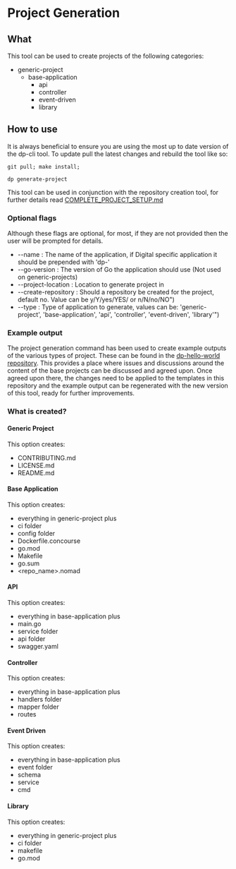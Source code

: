 # Project Generation 

## What
This tool can be used to create projects of the following categories:
- generic-project
    - base-application 
        - api 
        - controller 
        - event-driven
        - library

## How to use
It is always beneficial to ensure you are using the most up to date version of the dp-cli tool. 
To update pull the latest changes and rebuild the tool like so:
```shell script
git pull; make install; 
```

```shell script
dp generate-project
``` 

This tool can be used in conjunction with the repository creation tool, for further details read [COMPLETE_PROJECT_SETUP.md](COMPLETE_PROJECT_SETUP.md)

### Optional flags
Although these flags are optional, for most, if they are not provided then the user will be prompted for details.
- --name :              The name of the application, if Digital specific application it should be prepended with 'dp-'
- --go-version :        The version of Go the application should use (Not used on generic-projects)
- --project-location :  Location to generate project in
- --create-repository : Should a repository be created for the project, default no. Value can be y/Y/yes/YES/ or n/N/no/NO")
- --type :              Type of application to generate, values can be: 'generic-project', 'base-application', 'api', 'controller', 'event-driven', 'library'")

### Example output
The project generation command has been used to create example outputs of the various types of project. These can be found
in the [dp-hello-world repository](https://github.com/ONSdigital/dp-hello-world). This provides a place where issues and
discussions around the content of the base projects can be discussed and agreed upon. Once agreed upon there, the
changes need to be applied to the templates in this repository and the example output can be regenerated with the new
version of this tool, ready for further improvements.

### What is created?

#### Generic Project
This option creates:
- CONTRIBUTING.md
- LICENSE.md
- README.md

#### Base Application
This option creates:
- everything in generic-project plus
- ci folder
- config folder
- Dockerfile.concourse
- go.mod
- Makefile
- go.sum
- <repo_name>.nomad

#### API
This option creates:
- everything in base-application plus
- main.go
- service folder
- api folder
- swagger.yaml

#### Controller
This option creates:
- everything in base-application plus
- handlers folder
- mapper folder
- routes

#### Event Driven
This option creates:
- everything in base-application plus
- event folder
- schema
- service
- cmd

#### Library
This option creates:
- everything in generic-project plus
- ci folder
- makefile
- go.mod